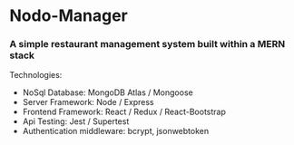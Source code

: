# Nodo-Manager

### A simple restaurant management system built within a MERN stack

Technologies:

- NoSql Database: MongoDB Atlas / Mongoose
- Server Framework: Node / Express
- Frontend Framework: React / Redux / React-Bootstrap
- Api Testing: Jest / Supertest
- Authentication middleware: bcrypt, jsonwebtoken
